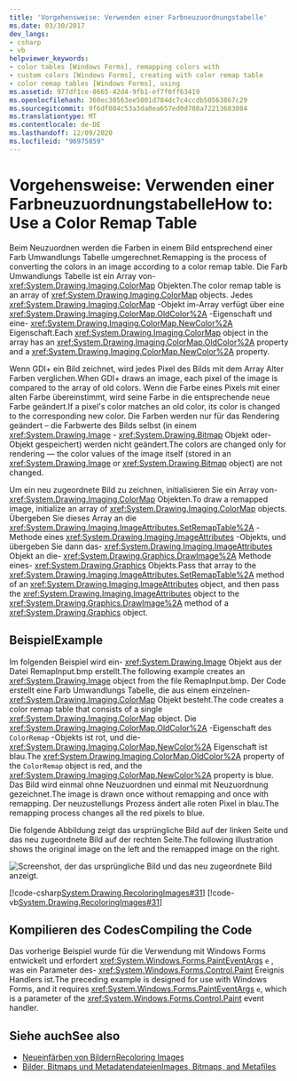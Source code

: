 ```yaml
---
title: 'Vorgehensweise: Verwenden einer Farbneuzuordnungstabelle'
ms.date: 03/30/2017
dev_langs:
- csharp
- vb
helpviewer_keywords:
- color tables [Windows Forms], remapping colors with
- custom colors [Windows Forms], creating with color remap table
- color remap tables [Windows Forms], using
ms.assetid: 977df1ce-8665-42d4-9fb1-ef7f0ff63419
ms.openlocfilehash: 360ec30563ee5001d784dc7c4ccdb50563867c29
ms.sourcegitcommit: 9f6df084c53a3da0ea657ed0d708a72213683084
ms.translationtype: MT
ms.contentlocale: de-DE
ms.lasthandoff: 12/09/2020
ms.locfileid: "96975859"
---
```

# <a name="how-to-use-a-color-remap-table"></a><span data-ttu-id="15226-102">Vorgehensweise: Verwenden einer Farbneuzuordnungstabelle</span><span class="sxs-lookup"><span data-stu-id="15226-102">How to: Use a Color Remap Table</span></span>
<span data-ttu-id="15226-103">Beim Neuzuordnen werden die Farben in einem Bild entsprechend einer Farb Umwandlungs Tabelle umgerechnet.</span><span class="sxs-lookup"><span data-stu-id="15226-103">Remapping is the process of converting the colors in an image according to a color remap table.</span></span> <span data-ttu-id="15226-104">Die Farb Umwandlungs Tabelle ist ein Array von- <xref:System.Drawing.Imaging.ColorMap> Objekten.</span><span class="sxs-lookup"><span data-stu-id="15226-104">The color remap table is an array of <xref:System.Drawing.Imaging.ColorMap> objects.</span></span> <span data-ttu-id="15226-105">Jedes <xref:System.Drawing.Imaging.ColorMap> -Objekt im-Array verfügt über eine <xref:System.Drawing.Imaging.ColorMap.OldColor%2A> -Eigenschaft und eine- <xref:System.Drawing.Imaging.ColorMap.NewColor%2A> Eigenschaft.</span><span class="sxs-lookup"><span data-stu-id="15226-105">Each <xref:System.Drawing.Imaging.ColorMap> object in the array has an <xref:System.Drawing.Imaging.ColorMap.OldColor%2A> property and a <xref:System.Drawing.Imaging.ColorMap.NewColor%2A> property.</span></span>  
  
 <span data-ttu-id="15226-106">Wenn GDI+ ein Bild zeichnet, wird jedes Pixel des Bilds mit dem Array Alter Farben verglichen.</span><span class="sxs-lookup"><span data-stu-id="15226-106">When GDI+ draws an image, each pixel of the image is compared to the array of old colors.</span></span> <span data-ttu-id="15226-107">Wenn die Farbe eines Pixels mit einer alten Farbe übereinstimmt, wird seine Farbe in die entsprechende neue Farbe geändert.</span><span class="sxs-lookup"><span data-stu-id="15226-107">If a pixel's color matches an old color, its color is changed to the corresponding new color.</span></span> <span data-ttu-id="15226-108">Die Farben werden nur für das Rendering geändert – die Farbwerte des Bilds selbst (in einem <xref:System.Drawing.Image> - <xref:System.Drawing.Bitmap> Objekt oder-Objekt gespeichert) werden nicht geändert.</span><span class="sxs-lookup"><span data-stu-id="15226-108">The colors are changed only for rendering — the color values of the image itself (stored in an <xref:System.Drawing.Image> or <xref:System.Drawing.Bitmap> object) are not changed.</span></span>  
  
 <span data-ttu-id="15226-109">Um ein neu zugeordnete Bild zu zeichnen, initialisieren Sie ein Array von- <xref:System.Drawing.Imaging.ColorMap> Objekten.</span><span class="sxs-lookup"><span data-stu-id="15226-109">To draw a remapped image, initialize an array of <xref:System.Drawing.Imaging.ColorMap> objects.</span></span> <span data-ttu-id="15226-110">Übergeben Sie dieses Array an die <xref:System.Drawing.Imaging.ImageAttributes.SetRemapTable%2A> -Methode eines <xref:System.Drawing.Imaging.ImageAttributes> -Objekts, und übergeben Sie dann das- <xref:System.Drawing.Imaging.ImageAttributes> Objekt an die- <xref:System.Drawing.Graphics.DrawImage%2A> Methode eines- <xref:System.Drawing.Graphics> Objekts.</span><span class="sxs-lookup"><span data-stu-id="15226-110">Pass that array to the <xref:System.Drawing.Imaging.ImageAttributes.SetRemapTable%2A> method of an <xref:System.Drawing.Imaging.ImageAttributes> object, and then pass the <xref:System.Drawing.Imaging.ImageAttributes> object to the <xref:System.Drawing.Graphics.DrawImage%2A> method of a <xref:System.Drawing.Graphics> object.</span></span>  
  
## <a name="example"></a><span data-ttu-id="15226-111">Beispiel</span><span class="sxs-lookup"><span data-stu-id="15226-111">Example</span></span>  
 <span data-ttu-id="15226-112">Im folgenden Beispiel wird ein- <xref:System.Drawing.Image> Objekt aus der Datei RemapInput.bmp erstellt.</span><span class="sxs-lookup"><span data-stu-id="15226-112">The following example creates an <xref:System.Drawing.Image> object from the file RemapInput.bmp.</span></span> <span data-ttu-id="15226-113">Der Code erstellt eine Farb Umwandlungs Tabelle, die aus einem einzelnen- <xref:System.Drawing.Imaging.ColorMap> Objekt besteht.</span><span class="sxs-lookup"><span data-stu-id="15226-113">The code creates a color remap table that consists of a single <xref:System.Drawing.Imaging.ColorMap> object.</span></span> <span data-ttu-id="15226-114">Die <xref:System.Drawing.Imaging.ColorMap.OldColor%2A> -Eigenschaft des `ColorRemap` -Objekts ist rot, und die- <xref:System.Drawing.Imaging.ColorMap.NewColor%2A> Eigenschaft ist blau.</span><span class="sxs-lookup"><span data-stu-id="15226-114">The <xref:System.Drawing.Imaging.ColorMap.OldColor%2A> property of the `ColorRemap` object is red, and the <xref:System.Drawing.Imaging.ColorMap.NewColor%2A> property is blue.</span></span> <span data-ttu-id="15226-115">Das Bild wird einmal ohne Neuzuordnen und einmal mit Neuzuordnung gezeichnet.</span><span class="sxs-lookup"><span data-stu-id="15226-115">The image is drawn once without remapping and once with remapping.</span></span> <span data-ttu-id="15226-116">Der neuzustellungs Prozess ändert alle roten Pixel in blau.</span><span class="sxs-lookup"><span data-stu-id="15226-116">The remapping process changes all the red pixels to blue.</span></span>  
  
 <span data-ttu-id="15226-117">Die folgende Abbildung zeigt das ursprüngliche Bild auf der linken Seite und das neu zugeordnete Bild auf der rechten Seite.</span><span class="sxs-lookup"><span data-stu-id="15226-117">The following illustration shows the original image on the left and the remapped image on the right.</span></span>  
  
 ![Screenshot, der das ursprüngliche Bild und das neu zugeordnete Bild anzeigt.](./media/how-to-use-a-color-remap-table/original-image-remap-colors.png)  
  
 [!code-csharp[System.Drawing.RecoloringImages#31](~/samples/snippets/csharp/VS_Snippets_Winforms/System.Drawing.RecoloringImages/CS/Class1.cs#31)]
 [!code-vb[System.Drawing.RecoloringImages#31](~/samples/snippets/visualbasic/VS_Snippets_Winforms/System.Drawing.RecoloringImages/VB/Class1.vb#31)]  
  
## <a name="compiling-the-code"></a><span data-ttu-id="15226-119">Kompilieren des Codes</span><span class="sxs-lookup"><span data-stu-id="15226-119">Compiling the Code</span></span>  
 <span data-ttu-id="15226-120">Das vorherige Beispiel wurde für die Verwendung mit Windows Forms entwickelt und erfordert <xref:System.Windows.Forms.PaintEventArgs> `e` , was ein Parameter des- <xref:System.Windows.Forms.Control.Paint> Ereignis Handlers ist.</span><span class="sxs-lookup"><span data-stu-id="15226-120">The preceding example is designed for use with Windows Forms, and it requires <xref:System.Windows.Forms.PaintEventArgs> `e`, which is a parameter of the <xref:System.Windows.Forms.Control.Paint> event handler.</span></span>  
  
## <a name="see-also"></a><span data-ttu-id="15226-121">Siehe auch</span><span class="sxs-lookup"><span data-stu-id="15226-121">See also</span></span>

- [<span data-ttu-id="15226-122">Neueinfärben von Bildern</span><span class="sxs-lookup"><span data-stu-id="15226-122">Recoloring Images</span></span>](recoloring-images.md)
- [<span data-ttu-id="15226-123">Bilder, Bitmaps und Metadatendateien</span><span class="sxs-lookup"><span data-stu-id="15226-123">Images, Bitmaps, and Metafiles</span></span>](images-bitmaps-and-metafiles.md)
